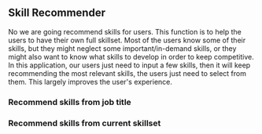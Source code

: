 ## Skill Recommender
No we are going recommend skills for users. This function is to help the users to have their own full skillset. Most of the users know some of their skills, but they might neglect some important/in-demand skills, or they might also want to know what skills to develop in order to keep competitive. In this application, our users just need to input a few skills, then it will keep recommending the most relevant skills, the users just need to select from them. This largely improves the user's experience.

### Recommend skills from job title
### Recommend skills from current skillset
